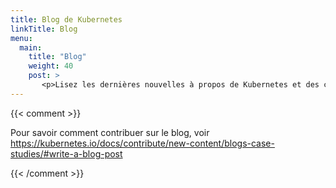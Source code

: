 ```yaml
---
title: Blog de Kubernetes
linkTitle: Blog
menu:
  main:
    title: "Blog"
    weight: 40
    post: >
       <p>Lisez les dernières nouvelles à propos de Kubernetes et des conteneurs en général. Obtenez les derniers tutoriels techniques.</p>
---
```

{{< comment >}}

Pour savoir comment contribuer sur le blog, voir
https://kubernetes.io/docs/contribute/new-content/blogs-case-studies/#write-a-blog-post

{{< /comment >}}